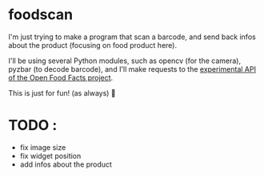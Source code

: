 # foodscan

I'm just trying to make a program that scan a barcode, and send back infos about the product (focusing on food product here).

I'll be using several Python modules, such as opencv (for the camera), pyzbar (to decode barcode), and I'll make requests to the [experimental API of the Open Food Facts project](https://fr.openfoodfacts.org/data).

This is just for fun! (as always) :rainbow:

# TODO :
- fix image size
- fix widget position
- add infos about the product